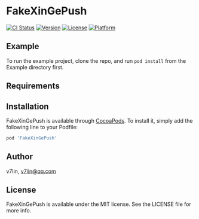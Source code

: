 # FakeXinGePush

[![CI Status](https://img.shields.io/travis/v7lin/FakeXinGePush.svg?style=flat)](https://travis-ci.org/v7lin/FakeXinGePush)
[![Version](https://img.shields.io/cocoapods/v/FakeXinGePush.svg?style=flat)](https://cocoapods.org/pods/FakeXinGePush)
[![License](https://img.shields.io/cocoapods/l/FakeXinGePush.svg?style=flat)](https://cocoapods.org/pods/FakeXinGePush)
[![Platform](https://img.shields.io/cocoapods/p/FakeXinGePush.svg?style=flat)](https://cocoapods.org/pods/FakeXinGePush)

## Example

To run the example project, clone the repo, and run `pod install` from the Example directory first.

## Requirements

## Installation

FakeXinGePush is available through [CocoaPods](https://cocoapods.org). To install
it, simply add the following line to your Podfile:

```ruby
pod 'FakeXinGePush'
```

## Author

v7lin, v7lin@qq.com

## License

FakeXinGePush is available under the MIT license. See the LICENSE file for more info.
